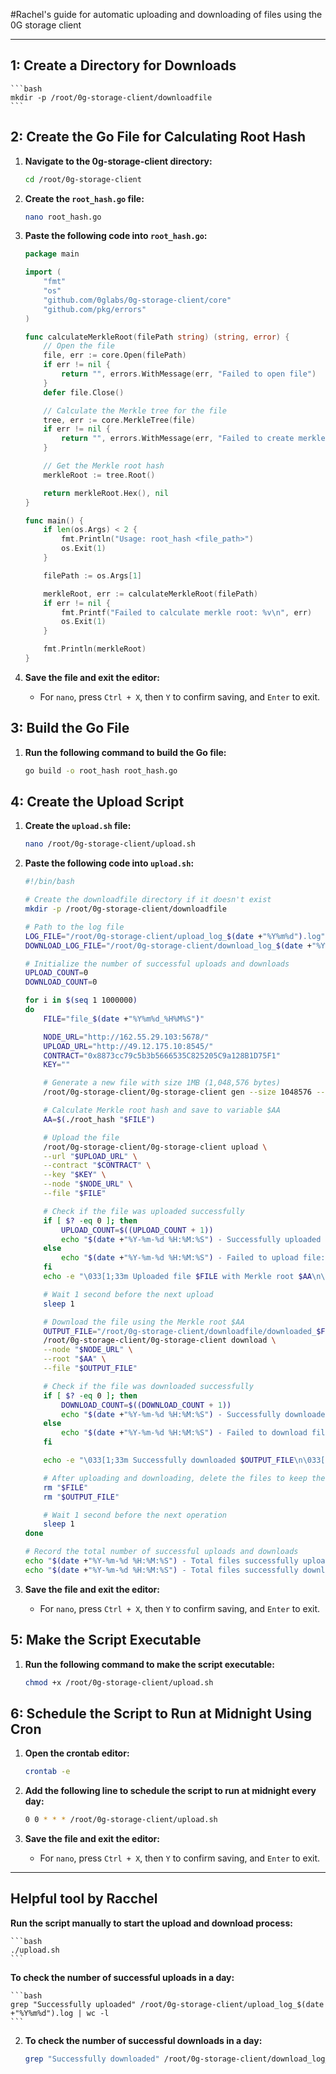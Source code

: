 #Rachel's guide for automatic uploading and downloading of files using the 0G storage client

-----------------------------------------------------------------


## 1: Create a Directory for Downloads

    ```bash
    mkdir -p /root/0g-storage-client/downloadfile
    ```

## 2: Create the Go File for Calculating Root Hash

1. **Navigate to the 0g-storage-client directory:**

    ```bash
    cd /root/0g-storage-client
    ```

2. **Create the `root_hash.go` file:**

    ```bash
    nano root_hash.go
    ```

3. **Paste the following code into `root_hash.go`:**

    ```go
    package main

    import (
        "fmt"
        "os"
        "github.com/0glabs/0g-storage-client/core"
        "github.com/pkg/errors"
    )

    func calculateMerkleRoot(filePath string) (string, error) {
        // Open the file
        file, err := core.Open(filePath)
        if err != nil {
            return "", errors.WithMessage(err, "Failed to open file")
        }
        defer file.Close()

        // Calculate the Merkle tree for the file
        tree, err := core.MerkleTree(file)
        if err != nil {
            return "", errors.WithMessage(err, "Failed to create merkle tree")
        }

        // Get the Merkle root hash
        merkleRoot := tree.Root()

        return merkleRoot.Hex(), nil
    }

    func main() {
        if len(os.Args) < 2 {
            fmt.Println("Usage: root_hash <file_path>")
            os.Exit(1)
        }

        filePath := os.Args[1]

        merkleRoot, err := calculateMerkleRoot(filePath)
        if err != nil {
            fmt.Printf("Failed to calculate merkle root: %v\n", err)
            os.Exit(1)
        }

        fmt.Println(merkleRoot)
    }
    ```

4. **Save the file and exit the editor:**
   - For `nano`, press `Ctrl + X`, then `Y` to confirm saving, and `Enter` to exit.

## 3: Build the Go File

1. **Run the following command to build the Go file:**

    ```bash
    go build -o root_hash root_hash.go
    ```

## 4: Create the Upload Script

1. **Create the `upload.sh` file:**

    ```bash
    nano /root/0g-storage-client/upload.sh
    ```

2. **Paste the following code into `upload.sh`:**

    ```bash
    #!/bin/bash

    # Create the downloadfile directory if it doesn't exist
    mkdir -p /root/0g-storage-client/downloadfile

    # Path to the log file
    LOG_FILE="/root/0g-storage-client/upload_log_$(date +"%Y%m%d").log"
    DOWNLOAD_LOG_FILE="/root/0g-storage-client/download_log_$(date +"%Y%m%d").log"

    # Initialize the number of successful uploads and downloads
    UPLOAD_COUNT=0
    DOWNLOAD_COUNT=0

    for i in $(seq 1 1000000)
    do
        FILE="file_$(date +"%Y%m%d_%H%M%S")"

        NODE_URL="http://162.55.29.103:5678/"
        UPLOAD_URL="http://49.12.175.10:8545/"
        CONTRACT="0x8873cc79c5b3b5666535C825205C9a128B1D75F1"
        KEY=""

        # Generate a new file with size 1MB (1,048,576 bytes)
        /root/0g-storage-client/0g-storage-client gen --size 1048576 --file "$FILE"

        # Calculate Merkle root hash and save to variable $AA
        AA=$(./root_hash "$FILE")

        # Upload the file
        /root/0g-storage-client/0g-storage-client upload \
        --url "$UPLOAD_URL" \
        --contract "$CONTRACT" \
        --key "$KEY" \
        --node "$NODE_URL" \
        --file "$FILE"

        # Check if the file was uploaded successfully
        if [ $? -eq 0 ]; then
            UPLOAD_COUNT=$((UPLOAD_COUNT + 1))
            echo "$(date +"%Y-%m-%d %H:%M:%S") - Successfully uploaded file: $FILE" >> "$LOG_FILE"
        else
            echo "$(date +"%Y-%m-%d %H:%M:%S") - Failed to upload file: $FILE" >> "$LOG_FILE"
        fi
        echo -e "\033[1;33m Uploaded file $FILE with Merkle root $AA\n\033[0m"

        # Wait 1 second before the next upload
        sleep 1

        # Download the file using the Merkle root $AA
        OUTPUT_FILE="/root/0g-storage-client/downloadfile/downloaded_$FILE"
        /root/0g-storage-client/0g-storage-client download \
        --node "$NODE_URL" \
        --root "$AA" \
        --file "$OUTPUT_FILE"

        # Check if the file was downloaded successfully
        if [ $? -eq 0 ]; then
            DOWNLOAD_COUNT=$((DOWNLOAD_COUNT + 1))
            echo "$(date +"%Y-%m-%d %H:%M:%S") - Successfully downloaded file: $OUTPUT_FILE" >> "$DOWNLOAD_LOG_FILE"
        else
            echo "$(date +"%Y-%m-%d %H:%M:%S") - Failed to download file: $OUTPUT_FILE" >> "$DOWNLOAD_LOG_FILE"
        fi

        echo -e "\033[1;33m Successfully downloaded $OUTPUT_FILE\n\033[0m"

        # After uploading and downloading, delete the files to keep the system clean
        rm "$FILE"
        rm "$OUTPUT_FILE"

        # Wait 1 second before the next operation
        sleep 1
    done

    # Record the total number of successful uploads and downloads
    echo "$(date +"%Y-%m-%d %H:%M:%S") - Total files successfully uploaded: $UPLOAD_COUNT" >> "$LOG_FILE"
    echo "$(date +"%Y-%m-%d %H:%M:%S") - Total files successfully downloaded: $DOWNLOAD_COUNT" >> "$DOWNLOAD_LOG_FILE"
    ```

3. **Save the file and exit the editor:**
   - For `nano`, press `Ctrl + X`, then `Y` to confirm saving, and `Enter` to exit.

## 5: Make the Script Executable

1. **Run the following command to make the script executable:**

    ```bash
    chmod +x /root/0g-storage-client/upload.sh
    ```

## 6: Schedule the Script to Run at Midnight Using Cron

1. **Open the crontab editor:**

    ```bash
    crontab -e
    ```

2. **Add the following line to schedule the script to run at midnight every day:**

    ```bash
    0 0 * * * /root/0g-storage-client/upload.sh
    ```

3. **Save the file and exit the editor:**
   - For `nano`, press `Ctrl + X`, then `Y` to confirm saving, and `Enter` to exit.

-----------------------------------------------------------------

## Helpful tool by Racchel

 **Run the script manually to start the upload and download process:**

    ```bash
    ./upload.sh
    ```

 **To check the number of successful uploads in a day:**

    ```bash
    grep "Successfully uploaded" /root/0g-storage-client/upload_log_$(date +"%Y%m%d").log | wc -l
    ```

2. **To check the number of successful downloads in a day:**

    ```bash
    grep "Successfully downloaded" /root/0g-storage-client/download_log_$(date +"%Y%m%d").log | wc -l
    ```

